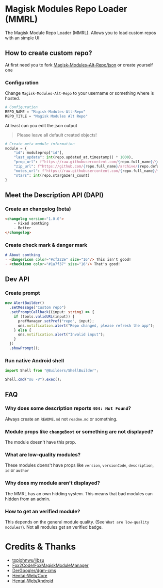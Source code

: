 # Magisk Modules Repo Loader (MMRL)

The Magisk Module Repo Loader (MMRL). Allows you to load custom repos with an simple UI

## How to create custom repo?

At first need you to fork [Magisk-Modules-Alt-Repo/json](https://github.com/Magisk-Modules-Alt-Repo/json) or create yourself one

### Configuration

Change `Magisk-Modules-Alt-Repo` to your username or something where is hosted.

```py
# Configuration
REPO_NAME = "Magisk-Modules-Alt-Repo"
REPO_TITLE = "Magisk Modules Alt Repo"
```

At least can you edit the json output

> Please leave all default created objects!

```py
# Create meta module information
module = {
    "id": moduleprop["id"],
    "last_update": int(repo.updated_at.timestamp() * 1000),
    "prop_url": f"https://raw.githubusercontent.com/{repo.full_name}/{repo.default_branch}/module.prop",
    "zip_url": f"https://github.com/{repo.full_name}/archive/{repo.default_branch}.zip",
    "notes_url": f"https://raw.githubusercontent.com/{repo.full_name}/{repo.default_branch}/README.md",
    "stars": int(repo.stargazers_count)
}
```

## Meet the Description API (DAPI)

### Create an changelog (beta)

<!-- prettier-ignore -->
```html
<changelog version="1.0.0">
    - Fixed somthing
    - Better
</changelog>
```

### Create check mark & danger mark

<!-- prettier-ignore -->
```markdown
# About somthing
- <dangericon color="#cf222e" size="16"/> This isn't good!
- <checkicon color="#1a7f37" size="16"/> That's good!
```

## Dev API

### Create prompt

```ts
new AlertBuilder()
  .setMessage("Custom repo")
  .setPromptCallback((input: string) => {
    if (tools.validURL(input)) {
      prefManager.setPref("repo", input);
      ons.notification.alert("Repo changed, please refresh the app");
    } else {
      ons.notification.alert("Invalid input");
    }
  })
  .showPrompt();
```

### Run native Android shell

```ts
import Shell from "@Builders/ShellBuilder";

Shell.cmd("su -V").exec();
```

## FAQ

### Why does some description reports `404: Not Found`?

Always create an `README.md` not `readme.md` or something.

### Module props like `changeBoot` or something are not displayed?

The module doesn't have this prop.

### What are low-quality modules?

These modules doens't have props like `version`, `versionCode`, `description`, `id` or `author`

### Why does my module aren't displayed?

The MMRL has an own hidding system. This means that bad modules can hidden from an admin.

### How to get an verified module?

This depends on the general module quality. (See `What are low-quality modules?`). Not all modules get an verified badge.

# Credits & Thanks

- [topjohnwu/libsu](https://github.com/topjohnwu/libsu)
- [Fox2Code/FoxMagiskModuleManager](https://github.com/Fox2Code/FoxMagiskModuleManager)
- [DerGoogler/dgm-cms](https://github.com/DerGoogler/dgm-cms)
- [Hentai-Web/Core](https://github.com/Hentai-Web/Core)
- [Hentai-Web/Android](https://github.com/Hentai-Web/Android)
